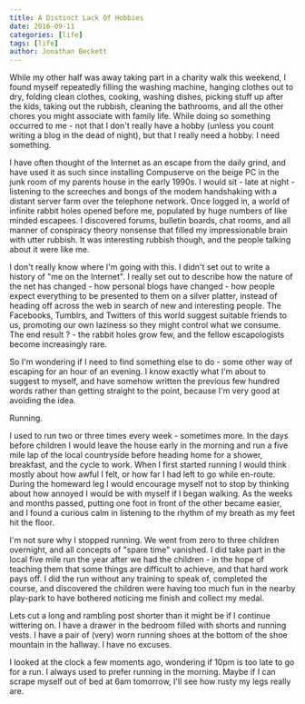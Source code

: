 ```yaml
---
title: A Distinct Lack Of Hobbies
date: 2016-09-11
categories: [life]
tags: [life]
author: Jonathan Beckett
---
```


While my other half was away taking part in a charity walk this weekend, I found myself repeatedly filling the washing machine, hanging clothes out to dry, folding clean clothes, cooking, washing dishes, picking stuff up after the kids, taking out the rubbish, cleaning the bathrooms, and all the other chores you might associate with family life. While doing so something occurred to me - not that I don't really have a hobby (unless you count writing a blog in the dead of night), but that I really need a hobby. I need something.

I have often thought of the Internet as an escape from the daily grind, and have used it as such since installing Compuserve on the beige PC in the junk room of my parents house in the early 1990s. I would sit - late at night - listening to the screeches and bongs of the modem handshaking with a distant server farm over the telephone network. Once logged in, a world of infinite rabbit holes opened before me, populated by huge numbers of like minded escapees. I discovered forums, bulletin boards, chat rooms, and all manner of conspiracy theory nonsense that filled my impressionable brain with utter rubbish. It was interesting rubbish though, and the people talking about it were like me.

I don't really know where I'm going with this. I didn't set out to write a history of "me on the Internet". I really set out to describe how the nature of the net has changed - how personal blogs have changed - how people expect everything to be presented to them on a silver platter, instead of heading off across the web in search of new and interesting people. The Facebooks, Tumblrs, and Twitters of this world suggest suitable friends to us, promoting our own laziness so they might control what we consume. The end result ? - the rabbit holes grow few, and the fellow escapologists become increasingly rare.

So I'm wondering if I need to find something else to do - some other way of escaping for an hour of an evening. I know exactly what I'm about to suggest to myself, and have somehow written the previous few hundred words rather than getting straight to the point, because I'm very good at avoiding the idea.

Running.

I used to run two or three times every week - sometimes more. In the days before children I would leave the house early in the morning and run a five mile lap of the local countryside before heading home for a shower, breakfast, and the cycle to work. When I first started running I would think mostly about how awful I felt, or how far I had left to go while en-route. During the homeward leg I would encourage myself not to stop by thinking about how annoyed I would be with myself if I began walking. As the weeks and months passed, putting one foot in front of the other became easier, and I found a curious calm in listening to the rhythm of my breath as my feet hit the floor.

I'm not sure why I stopped running. We went from zero to three children overnight, and all concepts of "spare time" vanished. I did take part in the local five mile run the year after we had the children - in the hope of teaching them that some things are difficult to achieve, and that hard work pays off. I did the run without any training to speak of, completed the course, and discovered the children were having too much fun in the nearby play-park to have bothered noticing me finish and collect my medal.

Lets cut a long and rambling post shorter than it might be if I continue wittering on. I have a drawer in the bedroom filled with shorts and running vests. I have a pair of (very) worn running shoes at the bottom of the shoe mountain in the hallway. I have no excuses.

I looked at the clock a few moments ago, wondering if 10pm is too late to go for a run. I always used to prefer running in the morning. Maybe if I can scrape myself out of bed at 6am tomorrow, I'll see how rusty my legs really are.